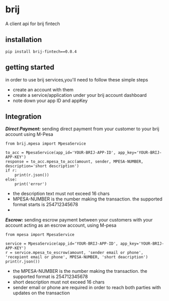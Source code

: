 # brij
A client api for brij fintech

## installation
```pip install brij-fintech==0.0.4```

## getting started
in order to use brij services,you'll need to follow these simple steps
- create an account with them
- create a service/application under your brij account dashboard
- note down your app ID and appKey

## Integration

***Direct Payment:***
sending direct payment from your customer to your brij account using M-Pesa
```
from brij.mpesa import MpesaService

to_acc = MpesaService(app_id='YOUR-BRIJ-APP-ID', app_key='YOUR-BRIJ-APP-KEY')
response = to_acc.mpesa_to_acc(amount, sender, MPESA-NUMBER, description='short description')
if r:
    print(r.json())
else:
    print('error')
```
- the description text must not exceed 16 chars
- MPESA-NUMBER is the number making the transaction. the supported format starts is 254712345678
- 
***Escrow:***
sending escrow payment between your customers with your account acting as an escrow account, using M-pesa
```
from mpesa import MpesaService

service = MpesaService(app_id='YOUR-BRIJ-APP-ID', app_key='YOUR-BRIJ-APP-KEY')
r = service.mpesa_to_escrow(amount, 'sender email or phone', 'recepient email or phone', MPESA-NUMBER, 'short deacription')
print(r.json())
```
- the MPESA-NUMBER is the number making the transaction. the supported format is 254712345678
- short description must not exceed 16 chars
- sender email or phone are required in order to reach both parties with updates on the transaction

